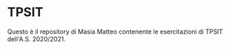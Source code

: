 # TPSIT

Questo è il repository di Masia Matteo contenente le esercitazioni di TPSIT dell'A.S. 2020/2021.
